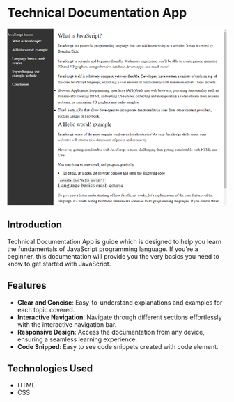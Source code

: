 # Technical Documentation App

![TechnicalDocumentationApp](https://raw.githubusercontent.com/dogaegeozden/TechnicalDocumentationApp/main/screenshots/screenshot1.png)

## Introduction

Technical Documentation App is guide which is designed to help you learn the fundamentals of JavaScript programming language. If you're a beginner, this documentation will provide you the very basics you need to know to get started with JavaScript.

## Features

- **Clear and Concise**: Easy-to-understand explanations and examples for each topic covered.
- **Interactive Navigation**: Navigate through different sections effortlessly with the interactive navigation bar.
- **Responsive Design**: Access the documentation from any device, ensuring a seamless learning experience.
- **Code Snipped**: Easy to see code snippets created with code element.

## Technologies Used

- HTML
- CSS
